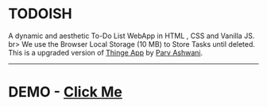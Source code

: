 # TODOISH
A dynamic and aesthetic To-Do List WebApp in HTML , CSS and Vanilla JS. br>
We use the Browser Local Storage (10 MB) to Store Tasks until deleted.<br>
This is a upgraded version of [Thinge App](https://thinge.tk) by [Parv Ashwani](https://www.instagram.com/parv_codes/).
<hr>

# DEMO - [Click Me](https://todoish.vercel.app)
